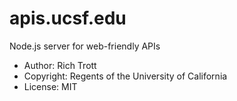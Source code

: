 apis.ucsf.edu
=============

Node.js server for web-friendly APIs

* Author: Rich Trott
* Copyright: Regents of the University of California
* License: MIT
